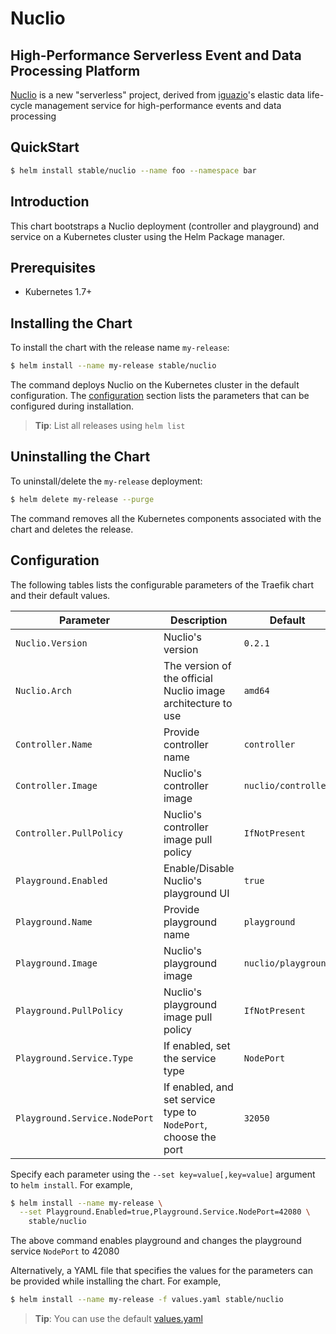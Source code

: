 # Nuclio

##  High-Performance Serverless Event and Data Processing Platform

[Nuclio](https://nuclio.io) is a new "serverless" project, derived from [iguazio](https://iguazio.com)'s elastic data life-cycle management service for high-performance events and data processing

## QuickStart

```bash
$ helm install stable/nuclio --name foo --namespace bar
```

## Introduction

This chart bootstraps a Nuclio deployment (controller and playground) and service on a Kubernetes cluster using the Helm Package manager.

## Prerequisites

- Kubernetes 1.7+

## Installing the Chart

To install the chart with the release name `my-release`:

```bash
$ helm install --name my-release stable/nuclio
```

The command deploys Nuclio on the Kubernetes cluster in the default configuration. The [configuration](#configuration) section lists the parameters that can be configured during installation.

> **Tip**: List all releases using `helm list`

## Uninstalling the Chart

To uninstall/delete the `my-release` deployment:

```bash
$ helm delete my-release --purge
```

The command removes all the Kubernetes components associated with the chart and deletes the release.

## Configuration
The following tables lists the configurable parameters of the Traefik chart and their default values.

| Parameter                       | Description                                                          | Default                                   |
| ------------------------------- | -------------------------------------------------------------------- | ----------------------------------------- |
| `Nuclio.Version`                | Nuclio's version                                                     | `0.2.1`                                   |
| `Nuclio.Arch`                   | The version of the official Nuclio image architecture to use         | `amd64`                                   |
| `Controller.Name`               | Provide controller name                                              | `controller`                              |
| `Controller.Image`              | Nuclio's controller image                                            | `nuclio/controller`                       |
| `Controller.PullPolicy`         | Nuclio's controller image pull policy                                | `IfNotPresent`                            |
| `Playground.Enabled`            | Enable/Disable Nuclio's playground UI                                | `true`                                    |
| `Playground.Name`               | Provide playground name                                              | `playground`                              |
| `Playground.Image`              | Nuclio's playground image                                            | `nuclio/playground`                       |
| `Playground.PullPolicy`         | Nuclio's playground image pull policy                                | `IfNotPresent`                            |
| `Playground.Service.Type`       | If enabled, set the service type                                     | `NodePort`                                |
| `Playground.Service.NodePort`   | If enabled, and set service type to `NodePort`, choose the port      | `32050`                                   |

Specify each parameter using the `--set key=value[,key=value]` argument to `helm install`. For example,

```bash
$ helm install --name my-release \
  --set Playground.Enabled=true,Playground.Service.NodePort=42080 \
    stable/nuclio
```

The above command enables playground and changes the playground service `NodePort` to 42080

Alternatively, a YAML file that specifies the values for the parameters can be provided while installing the chart. For example,

```bash
$ helm install --name my-release -f values.yaml stable/nuclio
```

> **Tip**: You can use the default [values.yaml](values.yaml)